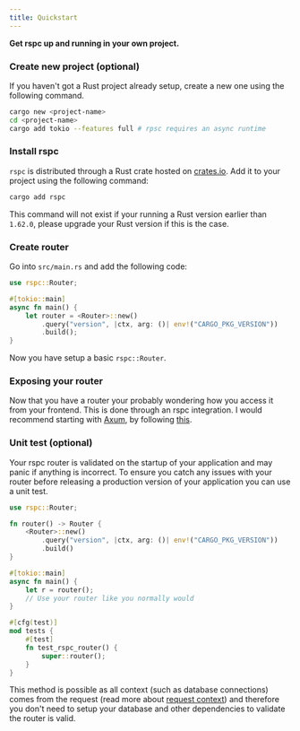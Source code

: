 ```yaml
---
title: Quickstart
---
```


**Get rspc up and running in your own project.**

### Create new project (optional)

If you haven't got a Rust project already setup, create a new one using the following command.

```bash
cargo new <project-name>
cd <project-name>
cargo add tokio --features full # rpsc requires an async runtime
```

### Install rspc

`rspc` is distributed through a Rust crate hosted on [crates.io](https://crates.io/crates/rspc). Add it to your project using the following command:

```bash
cargo add rspc
```

This command will not exist if your running a Rust version earlier than `1.62.0`, please upgrade your Rust version if this is the case.

### Create router

Go into `src/main.rs` and add the following code:

```rust
use rspc::Router;

#[tokio::main]
async fn main() {
    let router = <Router>::new()
        .query("version", |ctx, arg: ()| env!("CARGO_PKG_VERSION"))
        .build();
}
```

Now you have setup a basic `rspc::Router`.

### Exposing your router

Now that you have a router your probably wondering how you access it from your frontend. This is done through an rspc integration. I would recommend starting with [Axum](https://github.com/tokio-rs/axum), by following [this](/integrations/axum).

### Unit test (optional)

Your rspc router is validated on the startup of your application and may panic if anything is incorrect. To ensure you catch any issues with your router before releasing a production version of your application you can use a unit test.

```rust
use rspc::Router;

fn router() -> Router {
    <Router>::new()
        .query("version", |ctx, arg: ()| env!("CARGO_PKG_VERSION"))
        .build()
}

#[tokio::main]
async fn main() {
    let r = router();
    // Use your router like you normally would
}

#[cfg(test)]
mod tests {
    #[test]
    fn test_rspc_router() {
        super::router();
    }
}
```

This method is possible as all context (such as database connections) comes from the request (read more about [request context](/server/request-context)) and therefore you don't need to setup your database and other dependencies to validate the router is valid.
